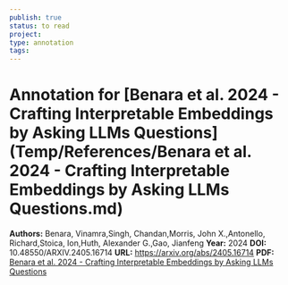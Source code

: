 ```yaml
---
publish: true
status: to read
project:
type: annotation
tags:
---
```

# Annotation for [Benara et al. 2024 - Crafting Interpretable Embeddings by Asking LLMs Questions](Temp/References/Benara et al. 2024 - Crafting Interpretable Embeddings by Asking LLMs Questions.md)

**Authors:** Benara, Vinamra,Singh, Chandan,Morris, John X.,Antonello, Richard,Stoica, Ion,Huth, Alexander G.,Gao, Jianfeng
**Year:** 2024
**DOI:** 10.48550/ARXIV.2405.16714
**URL:** https://arxiv.org/abs/2405.16714
**PDF:** [Benara et al. 2024 - Crafting Interpretable Embeddings by Asking LLMs Questions](Papers/PDFs/Benara%20et%20al.%202024%20-%20Crafting%20Interpretable%20Embeddings%20by%20Asking%20LLMs%20Questions.pdf)
